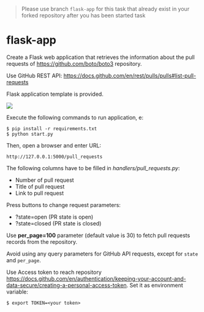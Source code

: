 >Please use branch ```flask-app``` for this task that already exist in your forked repository after you has been started task
# flask-app

Create a Flask web application that retrieves the information about the pull requests of https://github.com/boto/boto3 repository. 


Use GitHub REST API: https://docs.github.com/en/rest/pulls/pulls#list-pull-requests


Flask application template is provided.

![](https://gitlab.com/python-for-devops/flask-app/-/raw/main/app.png)

Execute the following commands to run application, e:

    $ pip install -r requirements.txt
    $ python start.py

Then, open a browser and enter URL: 

    http://127.0.0.1:5000/pull_requests

The following columns have to be filled in _handlers/pull\_requests.py_:
- Number of pull request
- Title of pull request
- Link to pull request
 
Press buttons to change request parameters:
- ?state=open (PR state is open)
- ?state=closed  (PR state is closed)

Use **per_page=100** parameter (default value is 30) to fetch pull requests records from the repository. 

Avoid using any query parameters for GitHub API requests, except for `state` and `per_page`.

Use Access token to reach repository  https://docs.github.com/en/authentication/keeping-your-account-and-data-secure/creating-a-personal-access-token. Set it as environment variable: 
        
    $ export TOKEN=<your token>

